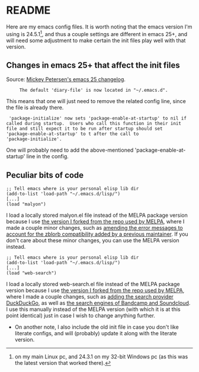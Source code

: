 # README

Here are my emacs config files.
It is worth noting that the emacs version I'm using is 24.5.1[^1], and thus a couple settings are different in emacs 25+, and will need some adjustment to make certain the init files play well with that version.

## Changes in emacs 25+ that affect the init files
Source: [Mickey Petersen's emacs 25 changelog](https://www.masteringemacs.org/article/whats-new-in-emacs-25-1).

``` 
	 The default 'diary-file' is now located in "~/.emacs.d".
```

This means that one will just need to remove the related config line, since the file is already there.
  
``` 
 'package-initialize' now sets 'package-enable-at-startup' to nil if
called during startup.  Users who call this function in their init
file and still expect it to be run after startup should set
'package-enable-at-startup' to t after the call to
'package-initialize'.
```

One will probably need to add the above-mentioned 'package-enable-at-startup' line in the config.

## Peculiar bits of code

```
;; Tell emacs where is your personal elisp lib dir
(add-to-list 'load-path "~/.emacs.d/lisp/")
[...]
(load "malyon")
```

I load a locally stored malyon.el file instead of the MELPA package version because I use [the version I forked from the repo used by MELPA](https://github.com/lmintmate/malyon), where I made a couple minor changes, such as [amending the error messages to account for the zblorb compatibility added by a previous maintainer](https://github.com/lmintmate/malyon/commit/e95759f5779553f64280ae0101610b03bf4eb9cd). If you don't care about these minor changes, you can use the MELPA version instead.

```
;; Tell emacs where is your personal elisp lib dir
(add-to-list 'load-path "~/.emacs.d/lisp/")
[...]
(load "web-search")
```

I load a locally stored web-search.el file instead of the MELPA package version because I use [the version I forked from the repo used by MELPA](https://github.com/lmintmate/web-search.el), where I made a couple changes, such as [adding the search provider DuckDuckGo](https://github.com/lmintmate/web-search.el/commit/88641a2f90ed599b3e400cadd2c470662b2c9a6f), as well as [the search engines of Bandcamp and Soundcloud](https://github.com/lmintmate/web-search.el/commit/8bba746feda09970adbf9d76dbef1291d4833af9). I use this manually instead of the MELPA version (with which it is at this point identical) just in case I wish to change anything further. 

- On another note, I also include the old init file in case you don't like literate configs, and will (probably) update it along with the literate version.

[^1]: on my main Linux pc, and 24.3.1 on my 32-bit Windows pc (as this was the latest version that worked there).
